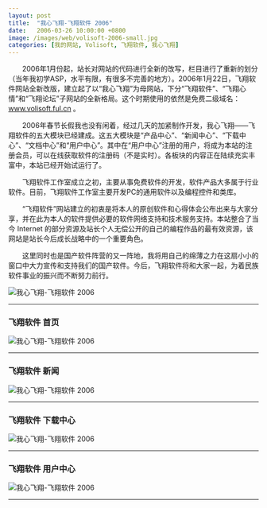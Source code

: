 ```yaml
---
layout: post
title:  "我心飞翔-飞翔软件 2006"
date:   2006-03-26 10:00:00 +0800
image: /images/web/volisoft-2006-small.jpg
categories: [我的网站, Volisoft, 飞翔软件, 我心飞翔]
---
```


　　2006年1月份起，站长对网站的代码进行全新的改写，栏目进行了重新的划分（当年我初学ASP，水平有限，有很多不完善的地方）。2006年1月22日，飞翔软件网站全新改版，建立起了以“我心飞翔”为母网站，下分“飞翔软件”、“飞翔心情”和“飞翔论坛”子网站的全新格局。这个时期使用的依然是免费二级域名：www.volisoft.ful.cn 。

　　2006年春节长假我也没有闲着，经过几天的加紧制作开发，我心飞翔——飞翔软件的五大模块已经建成。这五大模块是“产品中心”、“新闻中心”、“下载中心”、“文档中心”和“用户中心”。其中在“用户中心”注册的用户，将成为本站的注册会员，可以在线获取软件的注册码（不是实时）。各板块的内容正在陆续充实丰富中，本站已经开始试运行了。

　　飞翔软件工作室成立之初，主要从事免费软件的开发，软件产品大多属于行业软件。目前，飞翔软件工作室主要开发PC的通用软件以及编程控件和类库。

　　“飞翔软件”网站建立的初衷是将本人的原创软件和心得体会公布出来与大家分享，并在此为本人的软件提供必要的软件网络支持和技术服务支持。本站整合了当今 Internet 的部分资源及站长个人无偿公开的自己的编程作品的最有效资源，该网站是站长今后成长战略中的一个重要角色。

　　这里同时也是国产软件阵营的又一阵地，我将用自己的绵薄之力在这扇小小的窗口中大力宣传和支持我们的国产软件。今后，飞翔软件将和大家一起，为着民族软件事业的振兴而不断努力前行。

![我心飞翔-飞翔软件 2006]({{site.baseurl}}/images/web/我心飞翔-0.png)

------

<h3>飞翔软件 首页</h3>

![我心飞翔-飞翔软件 2006]({{site.baseurl}}/images/web/我心飞翔-飞翔软件-首页.png)

------

<h3>飞翔软件 新闻</h3>

![我心飞翔-飞翔软件 2006]({{site.baseurl}}/images/web/我心飞翔-飞翔软件-新闻.png)

------

<h3>飞翔软件 下载中心</h3>

![我心飞翔-飞翔软件 2006]({{site.baseurl}}/images/web/我心飞翔-飞翔软件-下载中心.png)

------

<h3>飞翔软件 用户中心</h3>

![我心飞翔-飞翔软件 2006]({{site.baseurl}}/images/web/我心飞翔-飞翔软件-用户中心.png)

------